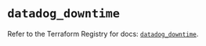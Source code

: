 # `datadog_downtime`

Refer to the Terraform Registry for docs: [`datadog_downtime`](https://registry.terraform.io/providers/datadog/datadog/3.43.0/docs/resources/downtime).
